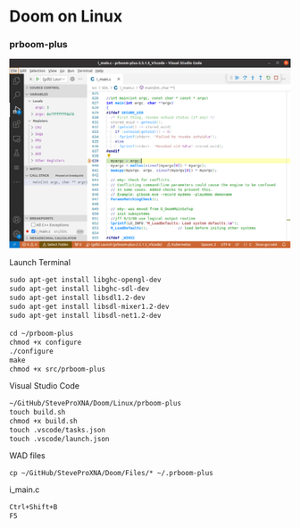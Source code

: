 # Doom on Linux
### prboom-plus

![prboom-plus](https://github.com/SteveProXNA/DoomCodeWalkThru/blob/main/Images/VScodeDebug.png)

Launch Terminal
```
sudo apt-get install libghc-opengl-dev
sudo apt-get install libghc-sdl-dev
sudo apt-get install libsdl1.2-dev
sudo apt-get install libsdl-mixer1.2-dev
sudo apt-get install libsdl-net1.2-dev

cd ~/prboom-plus
chmod +x configure
./configure
make
chmod +x src/prboom-plus
```
Visual Studio Code
```
~/GitHub/SteveProXNA/Doom/Linux/prboom-plus
touch build.sh
chmod +x build.sh
touch .vscode/tasks.json
touch .vscode/launch.json
```
WAD files
```
cp ~/GitHub/SteveProXNA/Doom/Files/* ~/.prboom-plus
```
i_main.c
```
Ctrl+Shift+B
F5
```
